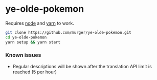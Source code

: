 # ye-olde-pokemon
Requires [node](http://nodejs.org) and [yarn](https://yarnpkg.com) to work.

```sh
git clone https://github.com/murger/ye-olde-pokemon.git
cd ye-olde-pokemon
yarn setup && yarn start
```

### Known issues
- Regular descriptions will be shown after the translation API limit is reached (5 per hour)
